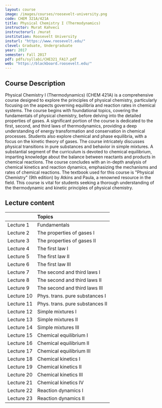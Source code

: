 ```yaml
---
layout: course
image: /images/courses/roosevelt-university.png
code: CHEM 321A/421A
title: Physical Chemistry I (Thermodynamics)
instructor: Murat Kahveci
instructorurl: /murat
institution: Roosevelt University
insturl: "https://www.roosevelt.edu/"
clevel: Graduate, Undergraduate
year: 2017
semester: Fall 2017
pdf: pdfs/syllabi/CHE321_FA17.pdf
web: "https://blackboard.roosevelt.edu/"
---
```


## Course Description

Physical Chemistry I (Thermodynamics) (CHEM 421A) is a comprehensive course designed to explore the principles of physical chemistry, particularly focusing on the aspects governing equilibria and reaction rates in chemical systems. The course begins with foundational topics, covering the fundamentals of physical chemistry, before delving into the detailed properties of gases. A significant portion of the course is dedicated to the first, second, and third laws of thermodynamics, providing a deep understanding of energy transformation and conservation in chemical processes. Students also explore chemical and phase equilibria, with a focus on the kinetic theory of gases. The course intricately discusses physical transitions in pure substances and behavior in simple mixtures. A substantial segment of the curriculum is devoted to chemical equilibrium, imparting knowledge about the balance between reactants and products in chemical reactions. The course concludes with an in-depth analysis of chemical kinetics and reaction dynamics, emphasizing the mechanisms and rates of chemical reactions. The textbook used for this course is "Physical Chemistry" (9th edition) by Atkins and Paula, a renowned resource in the field. This course is vital for students seeking a thorough understanding of the thermodynamic and kinetic principles of physical chemistry.

## Lecture content

|       | Topics |
|:-------|:-------|
| Lecture 1  |  Fundamentals |
| Lecture 2 | The properties of gases I |
| Lecture 3 | The properties of gases II |
| Lecture 4 | The first law I |
| Lecture 5 | The first law II |
| Lecture 6 | The first law III |
| Lecture 7 | The second and third laws I |
| Lecture 8 | The second and third laws II |
| Lecture 9 | The second and third laws III |
| Lecture 10 | Phys. trans. pure substances I |
| Lecture 11 | Phys. trans. pure substances II |
| Lecture 12 | Simple mixtures I |
| Lecture 13 | Simple mixtures II |
| Lecture 14 | Simple mixtures III |
| Lecture 15 | Chemical equilibrium I |
| Lecture 16 | Chemical equilibrium II |
| Lecture 17 | Chemical equilibrium III |
| Lecture 18 | Chemical kinetics I |
| Lecture 19 | Chemical kinetics II |
| Lecture 20  | Chemical kinetics III |
| Lecture 21  | Chemical kinetics IV |
| Lecture 22  | Reaction dynamics I |
| Lecture 23 |  Reaction dynamics II |
